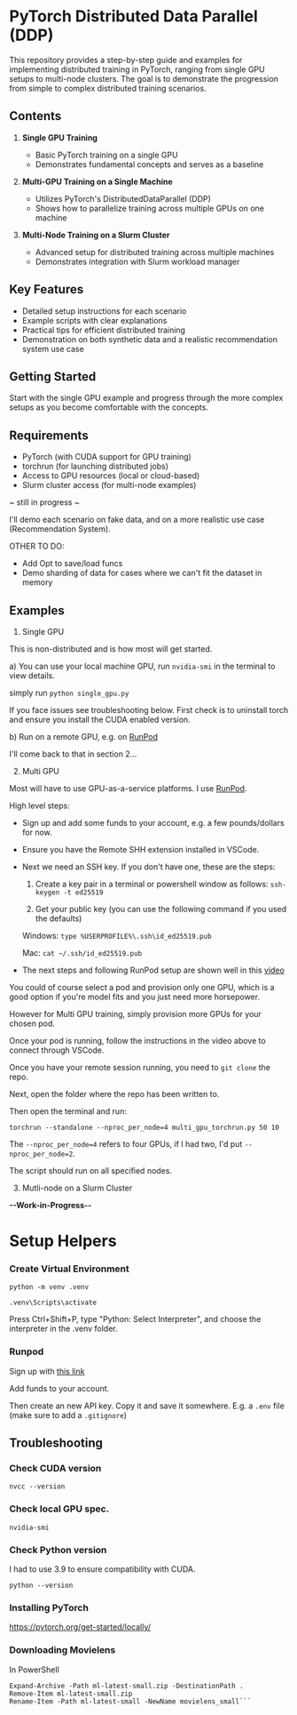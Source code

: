 # PyTorch Distributed Data Parallel (DDP)

This repository provides a step-by-step guide and examples for implementing distributed training in PyTorch, ranging from single GPU setups to multi-node clusters. The goal is to demonstrate the progression from simple to complex distributed training scenarios.

## Contents

1. **Single GPU Training**
   - Basic PyTorch training on a single GPU
   - Demonstrates fundamental concepts and serves as a baseline

2. **Multi-GPU Training on a Single Machine**
   - Utilizes PyTorch's DistributedDataParallel (DDP)
   - Shows how to parallelize training across multiple GPUs on one machine

3. **Multi-Node Training on a Slurm Cluster**
   - Advanced setup for distributed training across multiple machines
   - Demonstrates integration with Slurm workload manager

## Key Features

- Detailed setup instructions for each scenario
- Example scripts with clear explanations
- Practical tips for efficient distributed training
- Demonstration on both synthetic data and a realistic recommendation system use case

## Getting Started

Start with the single GPU example and progress through the more complex setups as you become comfortable with the concepts.

## Requirements

- PyTorch (with CUDA support for GPU training)
- torchrun (for launching distributed jobs)
- Access to GPU resources (local or cloud-based)
- Slurm cluster access (for multi-node examples)



~ still in progress ~


I'll demo each scenario on fake data, and on a more realistic use case (Recommendation System).

OTHER TO DO:
* Add Opt to save/load funcs
* Demo sharding of data for cases where we can't fit the dataset in memory


## Examples

1. Single GPU

This is non-distributed and is how most will get started.

a) You can use your local machine GPU, run ```nvidia-smi``` in the terminal to view details.

simply run ```python single_gpu.py```

If you face issues see troubleshooting below. First check is to uninstall torch and ensure you install the CUDA enabled version.

b) Run on a remote GPU, e.g. on [RunPod](https://runpod.io?ref=diuwf4xe)

I'll come back to that in section 2...

2. Multi GPU

Most will have to use GPU-as-a-service platforms. I use  [RunPod](https://runpod.io?ref=diuwf4xe).

High level steps:

* Sign up and add some funds to your account, e.g. a few pounds/dollars for now.

* Ensure you have the Remote SHH extension installed in VSCode.

* Next we need an SSH key. If you don't have one, these are the steps:

    1. Create a key pair in a terminal or powershell window as follows:
    ```ssh-keygen -t ed25519```

    2. Get your public key (you can use the following command if you used the defaults)

    Windows: ```type %USERPROFILE%\.ssh\id_ed25519.pub```

    Mac: ```cat ~/.ssh/id_ed25519.pub```


* The next steps and following RunPod setup are shown well in this [video](https://www.youtube.com/watch?v=vEVDoW-uMHI)

You could of course select a pod and provision only one GPU, which is a good option if you're model fits and you just need more horsepower.

However for Multi GPU training, simply provision more GPUs for your chosen pod.

Once your pod is running, follow the instructions in the video above to connect through VSCode.

Once you have your remote session running, you need to ```git clone``` the repo.

Next, open the folder where the repo has been written to. 

Then open the terminal and run:

```torchrun --standalone --nproc_per_node=4 multi_gpu_torchrun.py 50 10```

The ```--nproc_per_node=4``` refers to four GPUs, if I had two, I'd put ```--nproc_per_node=2```.

The script should run on all specified nodes.

3. Mutli-node on a Slurm Cluster

**--Work-in-Progress--**



# **Setup Helpers**

### Create Virtual Environment

```python -m venv .venv```

```.venv\Scripts\activate```

Press Ctrl+Shift+P, type "Python: Select Interpreter", and choose the interpreter in the .venv folder.


### Runpod

Sign up with [this link](https://runpod.io?ref=diuwf4xe)

Add funds to your account.

Then create an new API key. Copy it and save it somewhere. E.g. a ```.env``` file (make sure to add a ```.gitignore```)

## **Troubleshooting**

### Check CUDA version
```nvcc --version```

### Check local GPU spec.
```nvidia-smi```

### Check Python version

I had to use 3.9 to ensure compatibility with CUDA.

```python --version```

### Installing PyTorch

https://pytorch.org/get-started/locally/


### **Downloading Movielens**

In PowerShell

```Invoke-WebRequest -Uri https://files.grouplens.org/datasets/movielens/ml-latest-small.zip -OutFile ml-latest-small.zip
Expand-Archive -Path ml-latest-small.zip -DestinationPath .
Remove-Item ml-latest-small.zip
Rename-Item -Path ml-latest-small -NewName movielens_small```